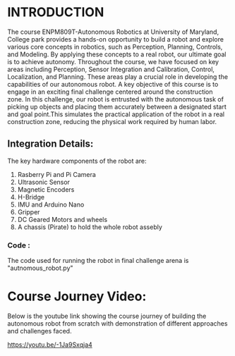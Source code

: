 # INTRODUCTION

The course ENPM809T-Autonomous Robotics at University of Maryland, College park provides a hands-on opportunity to build a robot and explore various core concepts in robotics, such as Perception, Planning, Controls, and Modeling. By applying these concepts to a real robot, our ultimate goal is to achieve autonomy. Throughout the course, we have focused on key areas including Perception, Sensor Integration and Calibration, Control, Localization, and Planning. These areas play a crucial role in developing the capabilities of our autonomous robot. A key objective of this course is to engage in an exciting final challenge centered around the construction zone. In this challenge, our robot is entrusted with the autonomous task of picking up objects and placing them accurately between a designated start and goal point.This simulates the practical application of the robot in a real construction zone, reducing the physical work required by human labor.

## Integration Details:

The key hardware components of the robot are: 
1. Rasberry Pi and Pi Camera
2. Ultrasonic Sensor
3. Magnetic Encoders
4. H-Bridge
5. IMU and Arduino Nano
6. Gripper
7. DC Geared Motors and wheels
8. A chassis (Pirate) to hold the whole robot assebly

### Code : 
The code used for running the robot in final challenge arena is "autnomous_robot.py"

# Course Journey Video:

Below is the youtube link showing the course journey of building the autonomous robot from scratch with demonstration of different approaches and challenges faced.

https://youtu.be/-1Ja9Sxqja4
